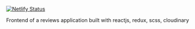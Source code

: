 [![Netlify Status](https://api.netlify.com/api/v1/badges/6f8a7a14-ca70-4b0b-beb0-ea5b9dd285ec/deploy-status)](https://app.netlify.com/sites/agitated-goldstine-8aaa17/deploys)

Frontend of a reviews application built with reactjs, redux, scss, cloudinary
